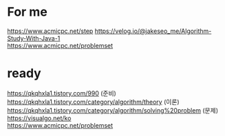 # For me
https://www.acmicpc.net/step
https://velog.io/@jakeseo_me/Algorithm-Study-With-Java-1  
https://www.acmicpc.net/problemset
# ready
https://qkqhxla1.tistory.com/990  (준비)  
https://qkqhxla1.tistory.com/category/algorithm/theory  (이론)
https://qkqhxla1.tistory.com/category/algorithm/solving%20problem  (문제)  
https://visualgo.net/ko  
https://www.acmicpc.net/problemset

